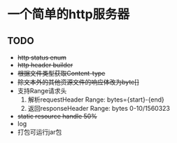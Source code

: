 # 一个简单的http服务器

## TODO
* ~~http status enum~~
* ~~http header builder~~
* ~~根据文件类型获取Content-type~~
* ~~除文本外的其他资源文件的响应体改为byte[]~~
* 支持Range请求头
  1. 解析requestHeader Range: bytes={start}-{end}
  2. 返回responseHeader Range: bytes 0-10/1560323
* ~~static resource handle 50%~~
* log
* 打包可运行jar包